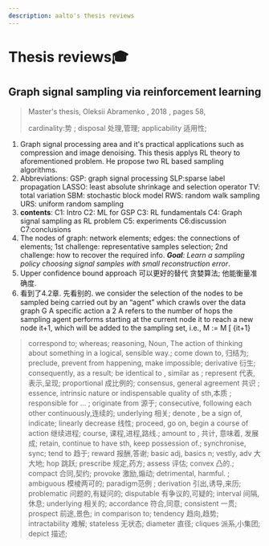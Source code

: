 ```yaml
---
description: aalto's thesis reviews
---
```


# Thesis reviews🎓

## Graph signal sampling via reinforcement learning

> Master's thesis, Oleksii Abramenko , 2018 , pages 58,
>
> cardinality:势 ;  disposal 处理,管理; applicability 适用性;

1. Graph signal processing area and it's practical applications such as compression and image denoising. This thesis applys RL theory to aforementioned problem. He propose two RL based sampling algorithms.
2. Abbreviations: GSP: graph signal processing   SLP:sparse label propagation    LASSO: least absolute shrinkage and selection operator    TV: total variation    SBM: stochastic block model     RWS: random walk sampling     URS: uniform random sampling
3. **contents**:  C1: Intro  C2: ML for GSP    C3: RL fundamentals   C4: Graph signal sampling as RL problem   C5: experiments   C6:discussion   C7:conclusions
4. The nodes of graph: network elements; edges: the connections of elements; 1st challenge: representative samples selection; 2nd challenge: how to recover the required info. _**Goal**: Learn a sampling policy choosing signal samples with small reconstruction error_.
5. Upper confidence bound approach 可以更好的替代 贪婪算法; 他能衡量准确度.
6. 看到了4.2章. 先看别的. we consider the selection of the nodes to be sampled being carried out by an “agent” which crawls over the data graph G A specific action a 2 A refers to the number of hops the sampling agent performs starting at the current node it to reach a new node it+1, which will be added to the sampling set, i.e., M := M \[ {it+1}

> correspond to; whereas; reasoning, Noun, The action of thinking about something in a logical, sensible way.; come down to, 归结为; preclude, prevent from happening, make impossible; derivative 衍生; consequently, as a result; be identical to , similar as     ;     represent 代表,表示,呈现;       proportional 成比例的; consensus, general agreement 共识       ;  essence, intrinsic nature or indispensable quality of sth,本质        ; responsible for ...     ; originate from 源于;  consecutive, following each other continuously,连续的;  underlying 相关;   denote , be a sign of, indicate;   linearly decrease 线性;   proceed, go on, begin a course of action 继续进程;   course, 课程,进程,路线.;    amount to , 共计, 意味着, 发展成;  retain, continue to have sth, keep possession of.;    synchronise, sync;    tend to 趋于;  reward 报酬,答谢;   basic adj,  basics n;   vestly, adv 大大地;     hop 跳跃;     prescribe 规定,药方;      assess 评估;      convex 凸的.;    compact 合同,契约;      provoke 激励,煽动;       detrimental, harmful. ;       ambiguous 模棱两可的;     paradigm范例   ;       derivation 引出,诱导,来历;      problematic 问题的,有疑问的;       disputable  有争议的,可疑的;       interval   间隔, 休息;       underlying 相关的;       accordance   符合,同意;       consistent  一贯;        prospect 前途,景色;         in comparison to;         tendency 趋向,趋势;           intractability   难解;         stateless 无状态;           diameter 直径;       cliques  派系,小集团;      depict  描述;

